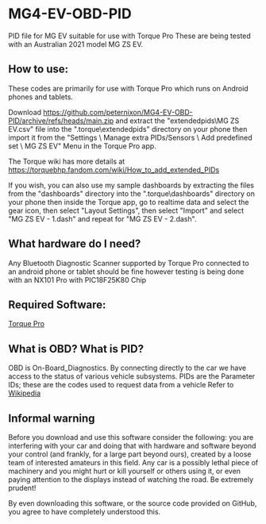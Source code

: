# MG4-EV-OBD-PID
PID file for MG EV suitable for use with Torque Pro
These are being tested with an Australian 2021 model MG ZS EV.

## How to use:
These codes are primarily for use with Torque Pro which runs on Android phones and tablets.

Download https://github.com/peternixon/MG4-EV-OBD-PID/archive/refs/heads/main.zip and extract the "extendedpids\MG ZS EV.csv" file into the ".torque\extendedpids\" directory on your phone then import it from the "Settings \ Manage extra PIDs/Sensors \ Add predefined set \ MG ZS EV" Menu in the Torque Pro app.

The Torque wiki has more details at https://torquebhp.fandom.com/wiki/How_to_add_extended_PIDs

If you wish, you can also use my sample dashboards by extracting the files from the "dashboards" directory into the ".torque\dashboards\" directory on your phone then inside the Torque app, go to realtime data and select the gear icon, then select "Layout Settings", then select "Import" and select "MG ZS EV - 1.dash" and repeat for "MG ZS EV - 2.dash".

## What hardware do I need?
Any Bluetooth Diagnostic Scanner supported by Torque Pro connected to an android phone or tablet should be fine however testing is being done with an NX101 Pro with PIC18F25K80 Chip

## Required Software:
[Torque Pro](https://play.google.com/store/apps/details?id=org.prowl.torque)

## What is OBD? What is PID?
OBD is On-Board_Diagnostics. By connecting directly to the car we have access to the status of various vehicle subsystems.
PIDs are the Parameter IDs; these are the codes used to request data from a vehicle
Refer to [Wikipedia ](https://en.wikipedia.org/wiki/On-board_diagnostics)


## Informal warning

Before you download and use this software consider the following: you are interfering with your car and doing that with hardware and software beyond your control (and frankly, for a large part beyond ours), created by a loose team of interested amateurs in this field. Any car is a possibly lethal piece of machinery and you might hurt or kill yourself or others using it, or even paying attention to the displays instead of watching the road. Be extremely prudent!

By even downloading this software, or the source code provided on GitHub, you agree to have completely understood this.
